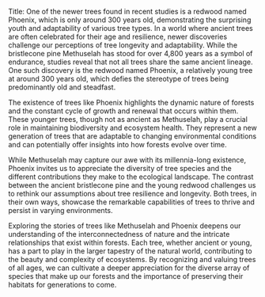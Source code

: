 Title: One of the newer trees found in recent studies is a redwood named Phoenix, which is only around 300 years old, demonstrating the surprising youth and adaptability of various tree types.
In a world where ancient trees are often celebrated for their age and resilience, newer discoveries challenge our perceptions of tree longevity and adaptability. While the bristlecone pine Methuselah has stood for over 4,800 years as a symbol of endurance, studies reveal that not all trees share the same ancient lineage. One such discovery is the redwood named Phoenix, a relatively young tree at around 300 years old, which defies the stereotype of trees being predominantly old and steadfast.

The existence of trees like Phoenix highlights the dynamic nature of forests and the constant cycle of growth and renewal that occurs within them. These younger trees, though not as ancient as Methuselah, play a crucial role in maintaining biodiversity and ecosystem health. They represent a new generation of trees that are adaptable to changing environmental conditions and can potentially offer insights into how forests evolve over time.

While Methuselah may capture our awe with its millennia-long existence, Phoenix invites us to appreciate the diversity of tree species and the different contributions they make to the ecological landscape. The contrast between the ancient bristlecone pine and the young redwood challenges us to rethink our assumptions about tree resilience and longevity. Both trees, in their own ways, showcase the remarkable capabilities of trees to thrive and persist in varying environments.

Exploring the stories of trees like Methuselah and Phoenix deepens our understanding of the interconnectedness of nature and the intricate relationships that exist within forests. Each tree, whether ancient or young, has a part to play in the larger tapestry of the natural world, contributing to the beauty and complexity of ecosystems. By recognizing and valuing trees of all ages, we can cultivate a deeper appreciation for the diverse array of species that make up our forests and the importance of preserving their habitats for generations to come.